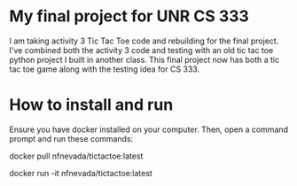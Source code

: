 # My final project for UNR CS 333
I am taking activity 3 Tic Tac Toe code and rebuilding for the final project. I've combined both the activity 3 code and testing with an old tic tac toe python project I built in another class. This final project now has both a tic tac toe game along with the testing idea for CS 333.

# How to install and run
Ensure you have docker installed on your computer. Then, open a command prompt and run these commands:

docker pull nfnevada/tictactoe:latest

docker run -it nfnevada/tictactoe:latest
